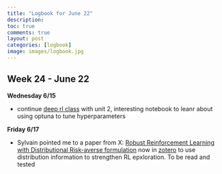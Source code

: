 ```yaml
---
title: "Logbook for June 22"
description: 
toc: true
comments: true
layout: post
categories: [logbook]
image: images/logbook.jpg
---
```




## Week 24 - June 22

**Wednesday 6/15**

* continue [deep rl class](/guillaume_blog/blog/deep-rl-class-with-huggingface.html) with unit 2, interesting notebook to leanr about using optuna to tune hyperparameters

**Friday 6/17**

* Sylvain pointed me to a paper from X: [Robust Reinforcement Learning with Distributional Risk-averse formulation](https://arxiv.org/abs/2206.06841) now in [zotero](https://www.zotero.org/guillaumeramelet/collections/P7DX6A6B/items/EB3XCB4Z/collection) to use distribution information to strengthen RL epxloration. To be read and tested